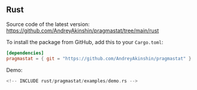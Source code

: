 <span id="rust"></span> <!-- [pdf] DELETE -->

## Rust

Source code of the latest version: https://github.com/AndreyAkinshin/pragmastat/tree/main/rust

To install the package from GitHub, add this to your `Cargo.toml`:

```toml
[dependencies]
pragmastat = { git = "https://github.com/AndreyAkinshin/pragmastat" }
```

Demo:

```rust
<!-- INCLUDE rust/pragmastat/examples/demo.rs -->
```
